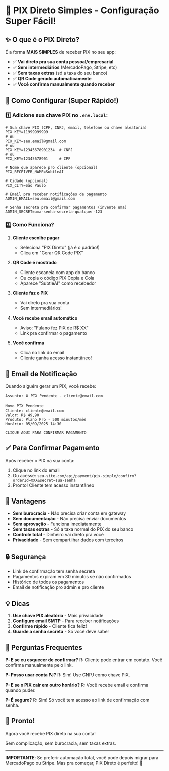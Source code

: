 # 💚 PIX Direto Simples - Configuração Super Fácil!

## ✨ O que é o PIX Direto?

É a forma **MAIS SIMPLES** de receber PIX no seu app:
- ✅ **Vai direto pra sua conta pessoal/empresarial**
- ✅ **Sem intermediários** (MercadoPago, Stripe, etc)
- ✅ **Sem taxas extras** (só a taxa do seu banco)
- ✅ **QR Code gerado automaticamente**
- ✅ **Você confirma manualmente quando receber**

## 🚀 Como Configurar (Super Rápido!)

### 1️⃣ Adicione sua chave PIX no `.env.local`:

```env
# Sua chave PIX (CPF, CNPJ, email, telefone ou chave aleatória)
PIX_KEY=11999999999
# ou
PIX_KEY=seu.email@gmail.com
# ou 
PIX_KEY=12345678901234  # CNPJ
# ou
PIX_KEY=12345678901     # CPF

# Nome que aparece pro cliente (opcional)
PIX_RECEIVER_NAME=SubtleAI

# Cidade (opcional)
PIX_CITY=São Paulo

# Email pra receber notificações de pagamento
ADMIN_EMAIL=seu.email@gmail.com

# Senha secreta pra confirmar pagamentos (invente uma)
ADMIN_SECRET=uma-senha-secreta-qualquer-123
```

### 2️⃣ Como Funciona?

1. **Cliente escolhe pagar**
   - Seleciona "PIX Direto" (já é o padrão!)
   - Clica em "Gerar QR Code PIX"

2. **QR Code é mostrado**
   - Cliente escaneia com app do banco
   - Ou copia o código PIX Copia e Cola
   - Aparece "SubtleAI" como recebedor

3. **Cliente faz o PIX**
   - Vai direto pra sua conta
   - Sem intermediários!

4. **Você recebe email automático**
   - Aviso: "Fulano fez PIX de R$ XX"
   - Link pra confirmar o pagamento

5. **Você confirma**
   - Clica no link do email
   - Cliente ganha acesso instantâneo!

## 📧 Email de Notificação

Quando alguém gerar um PIX, você recebe:

```
Assunto: ⏳ PIX Pendente - cliente@email.com

Novo PIX Pendente
Cliente: cliente@email.com
Valor: R$ 49,90
Produto: Plano Pro - 500 minutos/mês
Horário: 05/09/2025 14:30

CLIQUE AQUI PARA CONFIRMAR PAGAMENTO
```

## ✅ Para Confirmar Pagamento

Após receber o PIX na sua conta:
1. Clique no link do email
2. Ou acesse: `seu-site.com/api/payment/pix-simple/confirm?orderId=XXX&secret=sua-senha`
3. Pronto! Cliente tem acesso instantâneo

## 🎯 Vantagens

- **Sem burocracia** - Não precisa criar conta em gateway
- **Sem documentação** - Não precisa enviar documentos
- **Sem aprovação** - Funciona imediatamente
- **Sem taxas extras** - Só a taxa normal do PIX do seu banco
- **Controle total** - Dinheiro vai direto pra você
- **Privacidade** - Sem compartilhar dados com terceiros

## 🔒 Segurança

- Link de confirmação tem senha secreta
- Pagamentos expiram em 30 minutos se não confirmados
- Histórico de todos os pagamentos
- Email de notificação pro admin e pro cliente

## 💡 Dicas

1. **Use chave PIX aleatória** - Mais privacidade
2. **Configure email SMTP** - Para receber notificações
3. **Confirme rápido** - Cliente fica feliz!
4. **Guarde a senha secreta** - Só você deve saber

## 🤔 Perguntas Frequentes

**P: E se eu esquecer de confirmar?**
R: Cliente pode entrar em contato. Você confirma manualmente pelo link.

**P: Posso usar conta PJ?**
R: Sim! Use CNPJ como chave PIX.

**P: E se o PIX cair em outro horário?**
R: Você recebe email e confirma quando puder.

**P: É seguro?**
R: Sim! Só você tem acesso ao link de confirmação com senha.

## 🎉 Pronto!

Agora você recebe PIX direto na sua conta! 

Sem complicação, sem burocracia, sem taxas extras.

---

**IMPORTANTE**: Se preferir automação total, você pode depois migrar para MercadoPago ou Stripe. Mas pra começar, PIX Direto é perfeito! 🚀